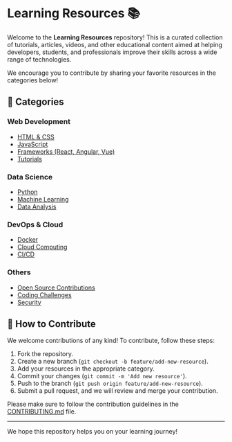 # Learning Resources 📚

Welcome to the **Learning Resources** repository! This is a curated collection of tutorials, articles, videos, and other educational content aimed at helping developers, students, and professionals improve their skills across a wide range of technologies.

We encourage you to contribute by sharing your favorite resources in the categories below!

## 📂 Categories

### Web Development
- [HTML & CSS](./web-development/html-css.md)
- [JavaScript](./web-development/javascript.md)
- [Frameworks (React, Angular, Vue)](./web-development/frameworks.md)
- [Tutorials](./web-development/tutorials.md)

### Data Science
- [Python](./data-science/python.md)
- [Machine Learning](./data-science/machine-learning.md)
- [Data Analysis](./data-science/data-analysis.md)

### DevOps & Cloud
- [Docker](./devops/docker.md)
- [Cloud Computing](./devops/cloud-computing.md)
- [CI/CD](./devops/ci-cd.md)

### Others
- [Open Source Contributions](./others/open-source-contributions.md)
- [Coding Challenges](./others/coding-challenges.md)
- [Security](./others/security.md)

## 🌟 How to Contribute

We welcome contributions of any kind! To contribute, follow these steps:
1. Fork the repository.
2. Create a new branch (`git checkout -b feature/add-new-resource`).
3. Add your resources in the appropriate category.
4. Commit your changes (`git commit -m 'Add new resource'`).
5. Push to the branch (`git push origin feature/add-new-resource`).
6. Submit a pull request, and we will review and merge your contribution.

Please make sure to follow the contribution guidelines in the [CONTRIBUTING.md](./CONTRIBUTING.md) file.

---

We hope this repository helps you on your learning journey!
